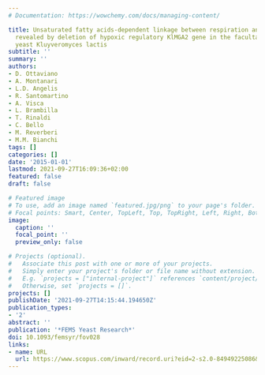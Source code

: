 ```yaml
---
# Documentation: https://wowchemy.com/docs/managing-content/

title: Unsaturated fatty acids-dependent linkage between respiration and fermentation
  revealed by deletion of hypoxic regulatory KlMGA2 gene in the facultative anaerobe-respiratory
  yeast Kluyveromyces lactis
subtitle: ''
summary: ''
authors:
- D. Ottaviano
- A. Montanari
- L.D. Angelis
- R. Santomartino
- A. Visca
- L. Brambilla
- T. Rinaldi
- C. Bello
- M. Reverberi
- M.M. Bianchi
tags: []
categories: []
date: '2015-01-01'
lastmod: 2021-09-27T16:09:36+02:00
featured: false
draft: false

# Featured image
# To use, add an image named `featured.jpg/png` to your page's folder.
# Focal points: Smart, Center, TopLeft, Top, TopRight, Left, Right, BottomLeft, Bottom, BottomRight.
image:
  caption: ''
  focal_point: ''
  preview_only: false

# Projects (optional).
#   Associate this post with one or more of your projects.
#   Simply enter your project's folder or file name without extension.
#   E.g. `projects = ["internal-project"]` references `content/project/deep-learning/index.md`.
#   Otherwise, set `projects = []`.
projects: []
publishDate: '2021-09-27T14:15:44.194650Z'
publication_types:
- '2'
abstract: ''
publication: '*FEMS Yeast Research*'
doi: 10.1093/femsyr/fov028
links:
- name: URL
  url: https://www.scopus.com/inward/record.uri?eid=2-s2.0-84949225086&doi=10.1093%2ffemsyr%2ffov028&partnerID=40&md5=8d8033aaa2836735e9649b9c8e76cfd4
---
```

